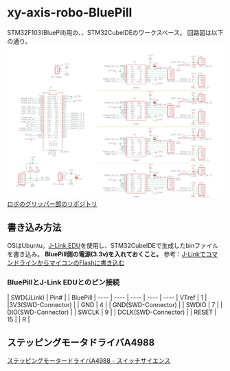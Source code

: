 # xy-axis-robo-BluePill
STM32F103(BluePill)用の、、STM32CubeIDEのワークスペース。
回路図は以下の通り。
![circuit-board](xy-axis-robo-controll-board.png)
[ロボのグリッパー部のリポジトリ](https://github.com/Naoto8734/gripper-robo-BluePill)

## 書き込み方法
OSはUbuntu。[J-Link EDU](https://www.embitek.co.jp/product/jlink-edu.html)を使用し、STM32CubeIDEで生成したbinファイルを書き込み。
**BluePill側の電源(3.3v)を入れておくこと。**
参考：[J-LinkでコマンドラインからマイコンのFlashに書き込む](http://idken.net/posts/2019-07-14-jlinkflash/)

### BluePillとJ-Link EDUとのピン接続

| SWD(JLink) | Pin# | | BluePill |
 ---- | ---- | ---- | ---- | ---- 
| VTref | 1 | |3V3(SWD-Connector) |
| GND | 4 | | GND(SWD-Connector) |
| SWDIO | 7 | | DIO(SWD-Connector) |
| SWCLK | 9 | | DCLK(SWD-Connector) |
| RESET | 15 | | R |

## ステッピングモータドライバA4988
[ステッピングモータードライバA4988 - スイッチサイエンス](https://www.switch-science.com/catalog/582/)